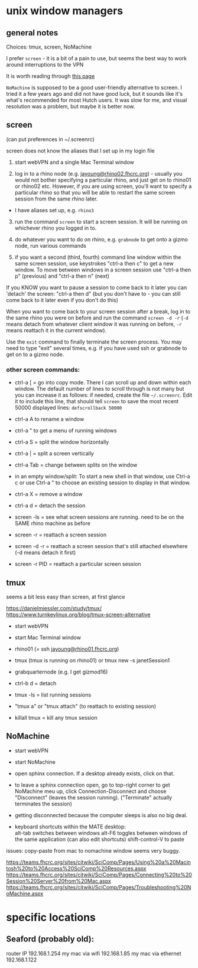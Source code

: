 # unix window managers 

## general notes

Choices: tmux, screen, NoMachine

I prefer `screen` - it is a bit of a pain to use, but seems the best way to work around interruptions to the VPN
 
It is worth reading through [this page](https://sciwiki.fredhutch.org/scicomputing/access_methods/#ssh-to-snailfhcrcorg)
 
`NoMachine` is supposed to be a good user-friendly alternative to screen. I tried it a few years ago and did not have good luck, but it sounds like it's what's recommended for most Hutch users.   It was slow for me, and visual resolution was a problem, but maybe it is better now.
 

## screen 

(can put preferences in ~/.screenrc)

screen does not know the aliases that I set up in my login file


1. start webVPN and a single Mac Terminal window
 
2. log in to a rhino node (e.g. jayoung@rhino02.fhcrc.org) - usually you would not bother specifying a particular rhino, and just get on to rhino01 or rhino02 etc. However, if you are using screen, you'll want to specify a particular rhino so that you will be able to restart the same screen session from the same rhino later. 
- I have aliases set up, e.g. `rhino3`
 
3. run the command `screen` to start a screen session. It will be running on whichever rhino you logged in to.
 
4. do whatever you want to do on rhino, e.g. `grabnode` to get onto a gizmo node, run various commands
 
5. if you want a second (third, fourth) command line window within the same screen session, use keystrokes "ctrl-a then c" to get a new window.  To move between windows in a screen session use "ctrl-a then p" (previous) and "ctrl-a then n" (next)
 
If you KNOW you want to pause a session to come back to it later you can 'detach' the screen: "ctrl-a then d"  (but you don't have to - you can still come back to it later even if you don't do this)
 
When you want to come back to your screen session after a break, log in to the same rhino you were on before and run the command `screen -d -r`  (`-d` means detach from whatever client window it was running on before, `-r` means reattach it in the current window).
 
Use the `exit` command to finally terminate the screen process.  You may need to type "exit" several times, e.g. if you have used ssh or grabnode to get on to a gizmo node.
 
### other screen commands: 

- ctrl-a [ = go into copy mode.  There I can scroll up and down within each window. The default number of lines to scroll through is not many but you can increase it as follows:  if needed, create the file `~/.screenrc`. Edit it to include this line, that should tell `screen` to save the most recent 50000 displayed lines:  `defscrollback 50000`

- ctrl-a A to rename a window
- ctrl-a " to get a menu of running windows

- ctrl-a S = split the window horizontally 
- ctrl-a | = split a screen vertically
- ctrl-a Tab = change between splits on the window
- in an empty window/split: To start a new shell in that window, use Ctrl-a c or use Ctrl-a " to choose an existing session to display in that window.
- ctrl-a X = remove a window

- ctrl-a d = detach the session
- screen -ls  = see what screen sessions are running. need to be on the SAME rhino machine as before
- screen -r = reattach a screen session
- screen -d -r = reattach a screen session that's still attached elsewhere (-d means detach it first)
- screen -r PID = reattach a particular screen session


## tmux 

seems a bit less easy than screen, at first glance

https://danielmiessler.com/study/tmux/
https://www.turnkeylinux.org/blog/tmux-screen-alternative

- start webVPN
- start Mac Terminal window
- rhino01 (= ssh jayoung@rhino01.fhcrc.org)
- tmux (tmux is running on rhino01)
   or tmux new -s janetSession1

- grabquarternode (e.g. I get gizmod16)

- ctrl-b d = detach

- tmux -ls = list running sessions
- "tmux a" or "tmux attach" (to reattach to existing session)

- killall tmux = kill any tmux session

## NoMachine

- start webVPN
- start NoMachine
- open sphinx connection.  If a desktop already exists, click on that.
- to leave a sphinx connection open, go to top-right corner to get NoMachine meu up, click Connection-Disconnect and choose "Disconnect" (leaves the session running).  ("Terminate" actually terminates the session)
- getting disconnected because the computer sleeps is also no big deal.

- keyboard shortcuts within the MATE desktop:   
    alt-tab switches between windows
    alt-F6 toggles between windows of the same application
      (can also edit shortcuts)
    shift-control-V to paste

issues:  copy-paste from mac to nomachine window seems very buggy.

https://teams.fhcrc.org/sites/citwiki/SciComp/Pages/Using%20a%20Macintosh%20to%20Access%20SciComp%20Resources.aspx
https://teams.fhcrc.org/sites/citwiki/SciComp/Pages/Connecting%20to%20Session%20Server%20from%20Mac.aspx
https://teams.fhcrc.org/sites/citwiki/SciComp/Pages/Troubleshooting%20NoMachine.aspx


# specific locations

## Seaford (probably old):

router IP 192.168.1.254
my mac via wifi     192.168.1.85
my mac via ethernet 192.168.1.122


